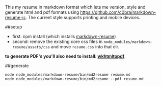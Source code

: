 This my resume in markdown format which lets me version, style and generate html and pdf formats using https://github.com/c0bra/markdown-resume-js. The current style supports printing and mobile devices.

##setup
* first: npm install (which installs [markdown-resume](https://github.com/there4/markdown-resume))
* second: remove the existing core css files in `node_modules/markdown-resume/assets/css` and move `resume.css` into that dir.


__to generate PDF's you'll also need to install: [wkhtmltopdf](https://github.com/pdfkit/pdfkit/wiki/Installing-WKHTMLTOPDF)__.

##generate
```shell
node node_modules/markdown-resume/bin/md2resume resume.md
node node_modules/markdown-resume/bin/md2resume --pdf resume.md
```